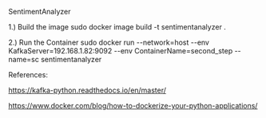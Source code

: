 SentimentAnalyzer

1.) Build the image
    sudo docker image build -t sentimentanalyzer .
    
2.) Run the Container
    sudo docker run --network=host --env KafkaServer=192.168.1.82:9092 --env ContainerName=second_step --name=sc sentimentanalyzer
    

References:

https://kafka-python.readthedocs.io/en/master/

https://www.docker.com/blog/how-to-dockerize-your-python-applications/


 

